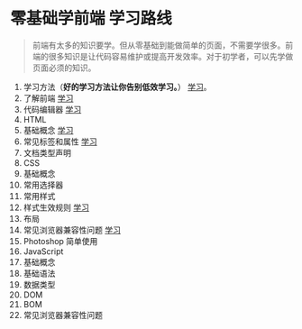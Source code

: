 # 零基础学前端 学习路线
> 前端有太多的知识要学。但从零基础到能做简单的页面，不需要学很多。前端的很多知识是让代码容易维护或提高开发效率。对于初学者，可以先学做页面必须的知识。

1. 学习方法（**好的学习方法让你告别低效学习。**） [学习](http://www.jianshu.com/p/fec04c24afb5)。
1. 了解前端 [学习](http://www.jianshu.com/p/7d9d9520c942)
1. 代码编辑器 [学习](http://www.jianshu.com/p/f091e22edaa0)
1. HTML
  1. 基础概念 [学习](http://www.jianshu.com/p/a472ba13dbbd)
  1. 常见标签和属性 [学习](http://www.jianshu.com/p/30d5aa0e2e31)
  1. 文档类型声明
1. CSS
  1. 基础概念
  1. 常用选择器
  1. 常用样式
  1. 样式生效规则 [学习](http://www.jianshu.com/p/b4ec21f31ce1)
  1. 布局
  1. 常见浏览器兼容性问题 [学习](http://www.jianshu.com/p/ed1c5a50a663)
1. Photoshop 简单使用
1. JavaScript
  1. 基础概念
  1. 基础语法
  1. 数据类型
  1. DOM
  1. BOM
  1. 常见浏览器兼容性问题